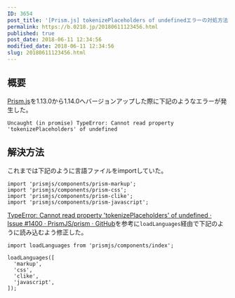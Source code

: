 ```yaml
---
ID: 3654
post_title: '[Prism.js] tokenizePlaceholders of undefinedエラーの対処方法'
permalink: https://b.0218.jp/20180611123456.html
published: true
post_date: 2018-06-11 12:34:56
modified_date: 2018-06-11 12:34:56
slug: 20180611123456.html
---
```

<h2>概要</h2>

<a href="https://prismjs.com/">Prism.js</a>を1.13.0から1.14.0へバージョンアップした際に下記のようなエラーが発生した。

<pre><code>Uncaught (in promise) TypeError: Cannot read property 'tokenizePlaceholders' of undefined
</code></pre>

<!--more-->

<h2>解決方法</h2>

これまでは下記のように言語ファイルをimportしていた。

<pre><code class="language-js">import 'prismjs/components/prism-markup';
import 'prismjs/components/prism-css';
import 'prismjs/components/prism-clike';
import 'prismjs/components/prism-javascript';
</code></pre>

<a href="https://github.com/PrismJS/prism/issues/1400">TypeError: Cannot read property 'tokenizePlaceholders' of undefined · Issue #1400 · PrismJS/prism · GitHub</a>を参考に<code>loadLanguages</code>経由で下記のように読み込むよう修正した。

<pre><code class="language-js">import loadLanguages from 'prismjs/components/index';

loadLanguages([
  'markup',
  'css',
  'clike',
  'javascript',
]);
</code></pre>